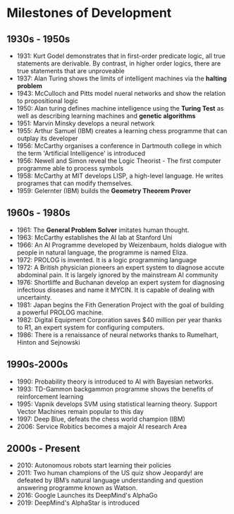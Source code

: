 # Milestones of Development 

## 1930s - 1950s 

- 1931: Kurt Godel demonstrates that in first-order predicate logic, all true statements are derivable. By contrast, in higher order logics, there are true statements that are unproveable 
- 1937: Alan Turing shows the limits of intelligent machines via the **halting problem**
- 1943: McCulloch and Pitts model nueral networks and show the relation to propositional logic 
- 1950: Alan turing defines machine intelligence using the **Turing Test** as well as describing learning machines and **genetic algorithms**
- 1951: Marvin Minsky develops a neural network 
- 1955: Arthur Samuel (IBM) creates a learning chess programme that can outplay its developer 
- 1956: McCarthy organises a conference in Dartmouth college in which the term 'Artificial Intelligence' is introduced
- 1956: Newell and Simon reveal the Logic Theorist - The first computer programme able to process symbols 
- 1958: McCarthy at MIT develops LISP, a high-level language. He writes programes that can modify themselves. 
- 1959: Gelernter (IBM) builds the **Geometry Theorem Prover**

## 1960s - 1980s 

- 1961: The **General Problem Solver** imitates human thought. 
- 1963: McCarthy establishes the AI lab at Stanford Uni 
- 1966: An AI Programme developed by Weizenbaum, holds dialogue with people in natural language, the programme is named Eliza. 
- 1972: PROLOG is invented. It is a logic programming language
- 1972: A British physician pioneers an expert system to diagnose accute abdominal pain. It is largely ignored by the mainstream AI community 
- 1976: Shortliffe and Buchanan develop an expert system for diagnosing infectious diseases and name it MYCIN. It is capable of dealing with uncertainty.
- 1981: Japan begins the Fith Generation Project with the goal of building a powerful PROLOG machine. 
- 1982: Digital Equipment Corporation saves $40 million per year thanks to R1, an expert system for configuring computers. 
- 1986: There is a renaissance of neural networks thanks to Rumelhart, Hinton and Sejnowski

## 1990s-2000s

- 1990: Probability theory is introduced to AI with Bayesian networks.
- 1993: TD-Gammon backgammon programme shows the benefits of reinforcement learning 
- 1995: Vapnik develops SVM using statistical learning theory. Support Vector Machines remain popular to this day 
- 1997: Deep Blue, defeats the chess world champion (IBM)
- 2006: Service Robitics becomes a majoir AI research Area

## 2000s - Present 

- 2010: Autonomous robots start learning their policies 
- 2011: Two human champions of the US quiz show Jeopardy! are defeated by IBM’s natural language understanding and question answering programme known as Watson. 
- 2016: Google Launches its DeepMind's AlphaGo 
- 2019: DeepMind's AlphaStar is introduced 